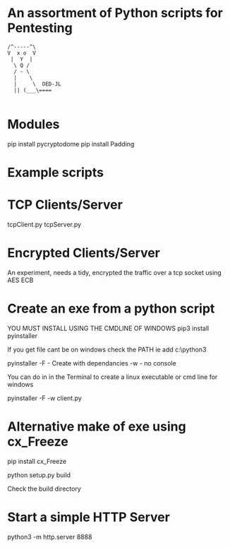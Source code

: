 # An assortment of Python scripts for Pentesting

 ```
 /^-----^\
 V  x o  V
  |  Y  |
   \ Q /
   / - \
   |    \
   |     \  OED-JL
   || (___\====
   
   ```
# Modules
pip install pycryptodome
pip install Padding

#  Example scripts

# TCP Clients/Server
tcpClient.py
tcpServer.py

# Encrypted Clients/Server

An experiment, needs a tidy, encrypted the traffic over a tcp socket using AES ECB

# Create an exe from a python script
YOU MUST INSTALL USING THE CMDLINE OF WINDOWS
pip3 install pyinstaller

If you get file cant be on windows check the PATH
ie add c:\python3

pyinstaller
-F - Create with dependancies
-w - no console

You can do in in the Terminal to create a linux executable or cmd line for windows

pyinstaller -F -w client.py

# Alternative make of exe using cx_Freeze

pip install cx_Freeze


python setup.py build

Check the build directory


# Start a simple HTTP Server
python3 -m http.server 8888
